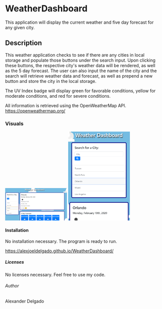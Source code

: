 # WeatherDashboard
This application will display the current weather and five day forecast for any given city.

## Description
This weather application checks to see if there are any cities in local storage and populate those buttons under the search input. Upon clicking these buttons, the respective city's weather data will be rendered, as well as the 5 day forecast. The user can also input the name of the city and the search will retrieve weather data and forecast, as well as prepend a new button and store the city in the local storage. 

The UV Index badge will display green for favorable conditions, yellow for moderate conditions, and red for severe conditions.

All information is retrieved using the OpenWeatherMap API. 
https://openweathermap.org/

### Visuals
<img src="assets/images/ss1.PNG" width="200">
<img src="assets/images/ss2.PNG" width="200">


#### Installation
No installation necessary. The program is ready to run.

https://alexjoeldelgado.github.io/WeatherDashboard/

##### Licenses
No licenses necessary. Feel free to use my code.

###### Author
Alexander Delgado
